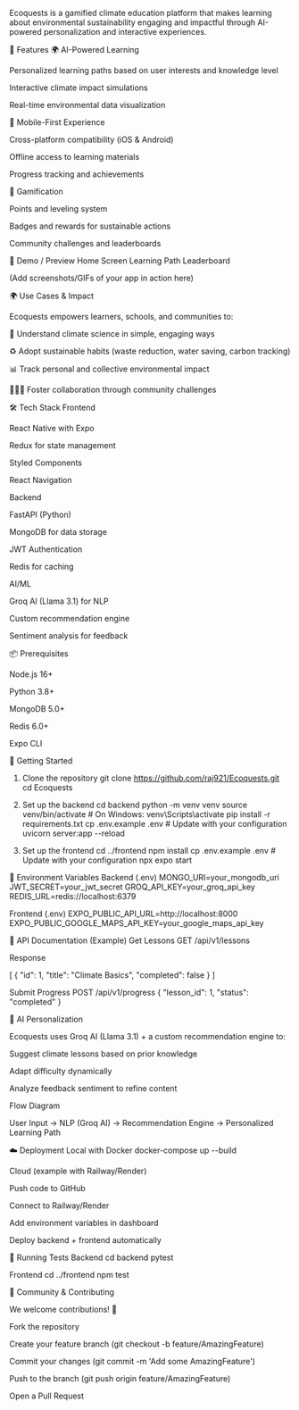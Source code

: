 Ecoquests is a gamified climate education platform that makes learning about environmental sustainability engaging and impactful through AI-powered personalization and interactive experiences.

🚀 Features
🌍 AI-Powered Learning

Personalized learning paths based on user interests and knowledge level

Interactive climate impact simulations

Real-time environmental data visualization

📱 Mobile-First Experience

Cross-platform compatibility (iOS & Android)

Offline access to learning materials

Progress tracking and achievements

🔄 Gamification

Points and leveling system

Badges and rewards for sustainable actions

Community challenges and leaderboards

🎥 Demo / Preview
Home Screen	Learning Path	Leaderboard

	
	

(Add screenshots/GIFs of your app in action here)

🌍 Use Cases & Impact

Ecoquests empowers learners, schools, and communities to:

🌱 Understand climate science in simple, engaging ways

♻️ Adopt sustainable habits (waste reduction, water saving, carbon tracking)

📊 Track personal and collective environmental impact

👩‍👩‍👧 Foster collaboration through community challenges

🛠 Tech Stack
Frontend

React Native with Expo

Redux for state management

Styled Components

React Navigation

Backend

FastAPI (Python)

MongoDB for data storage

JWT Authentication

Redis for caching

AI/ML

Groq AI (Llama 3.1) for NLP

Custom recommendation engine

Sentiment analysis for feedback

📦 Prerequisites

Node.js 16+

Python 3.8+

MongoDB 5.0+

Redis 6.0+

Expo CLI

🚀 Getting Started
1. Clone the repository
git clone https://github.com/raj921/Ecoquests.git
cd Ecoquests

2. Set up the backend
cd backend
python -m venv venv
source venv/bin/activate  # On Windows: venv\Scripts\activate
pip install -r requirements.txt
cp .env.example .env  # Update with your configuration
uvicorn server:app --reload

3. Set up the frontend
cd ../frontend
npm install
cp .env.example .env  # Update with your configuration
npx expo start

🔧 Environment Variables
Backend (.env)
MONGO_URI=your_mongodb_uri
JWT_SECRET=your_jwt_secret
GROQ_API_KEY=your_groq_api_key
REDIS_URL=redis://localhost:6379

Frontend (.env)
EXPO_PUBLIC_API_URL=http://localhost:8000
EXPO_PUBLIC_GOOGLE_MAPS_API_KEY=your_google_maps_api_key

📡 API Documentation (Example)
Get Lessons
GET /api/v1/lessons


Response

[
  {
    "id": 1,
    "title": "Climate Basics",
    "completed": false
  }
]

Submit Progress
POST /api/v1/progress
{
  "lesson_id": 1,
  "status": "completed"
}

🤖 AI Personalization

Ecoquests uses Groq AI (Llama 3.1) + a custom recommendation engine to:

Suggest climate lessons based on prior knowledge

Adapt difficulty dynamically

Analyze feedback sentiment to refine content

Flow Diagram

User Input → NLP (Groq AI) → Recommendation Engine → Personalized Learning Path

☁️ Deployment
Local with Docker
docker-compose up --build

Cloud (example with Railway/Render)

Push code to GitHub

Connect to Railway/Render

Add environment variables in dashboard

Deploy backend + frontend automatically

🧪 Running Tests
Backend
cd backend
pytest

Frontend
cd ../frontend
npm test

🤝 Community & Contributing

We welcome contributions! 🎉

Fork the repository

Create your feature branch (git checkout -b feature/AmazingFeature)

Commit your changes (git commit -m 'Add some AmazingFeature')

Push to the branch (git push origin feature/AmazingFeature)

Open a Pull Request
